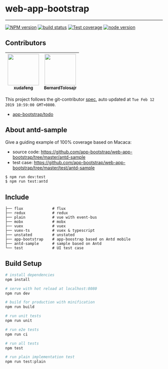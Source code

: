 # web-app-bootstrap

---

[![NPM version][npm-image]][npm-url]
[![build status][travis-image]][travis-url]
[![Test coverage][coveralls-image]][coveralls-url]
[![node version][node-image]][node-url]

[npm-image]: http://img.shields.io/npm/v/web-app-bootstrap.svg?style=flat-square
[npm-url]: http://npmjs.org/package/web-app-bootstrap
[travis-image]: https://img.shields.io/travis/app-bootstrap/web-app-bootstrap.svg?style=flat-square
[travis-url]: https://travis-ci.org/app-bootstrap/web-app-bootstrap
[coveralls-image]: https://img.shields.io/coveralls/app-bootstrap/web-app-bootstrap.svg?style=flat-square
[coveralls-url]: https://coveralls.io/r/app-bootstrap/web-app-bootstrap?branch=master
[node-image]: https://img.shields.io/badge/node.js-%3E=8-green.svg?style=flat-square
[node-url]: http://nodejs.org/download/

<!-- GITCONTRIBUTOR_START -->

## Contributors

|[<img src="https://avatars1.githubusercontent.com/u/1011681?v=4" width="100px;"/><br/><sub><b>xudafeng</b></sub>](https://github.com/xudafeng)<br/>|[<img src="https://avatars3.githubusercontent.com/u/3807955?v=4" width="100px;"/><br/><sub><b>BernardTolosajr</b></sub>](https://github.com/BernardTolosajr)<br/>|
| :---: | :---: |


This project follows the git-contributor [spec](https://github.com/xudafeng/git-contributor), auto updated at `Tue Feb 12 2019 10:59:00 GMT+0800`.

<!-- GITCONTRIBUTOR_END -->

- [app-bootstrap/todo](//github.com/app-bootstrap/todo)

## About antd-sample

Give a guiding example of 100% coverage based on Macaca:

- source code: https://github.com/app-bootstrap/web-app-bootstrap/tree/master/antd-sample
- test case: https://github.com/app-bootstrap/web-app-bootstrap/tree/master/test/antd-sample

```bash
$ npm run dev:test
$ npm run test:antd
```

## Include

```
├── flux             # flux
├── redux            # redux
├── plain            # vue with event-bus
├── mobx             # mobx
├── vuex             # vuex
├── vuex-ts          # vuex & typescript
├── unstated         # unstated
├── app-bootstrap    # app-boostrap based on Antd mobile
├── antd-sample      # sample based on Antd
└── test             # UI test case
```

## Build Setup

```bash
# install dependencies
npm install

# serve with hot reload at localhost:8080
npm run dev

# build for production with minification
npm run build

# run unit tests
npm run unit

# run e2e tests
npm run ci

# run all tests
npm test

# run plain implementation test
npm run test:plain
```

